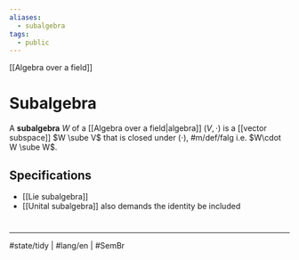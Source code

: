 ```yaml
---
aliases:
  - subalgebra
tags:
  - public
---
```

[[Algebra over a field]]
# Subalgebra

A **subalgebra** $W$ of a [[Algebra over a field|algebra]] $(V, \cdot)$ is a [[vector subspace]] $W \sube V$ that is closed under $(\cdot)$, #m/def/falg 
i.e. $W\cdot W \sube W$.

## Specifications

- [[Lie subalgebra]]
- [[Unital subalgebra]] also demands the identity be included

#
---
#state/tidy | #lang/en | #SemBr
